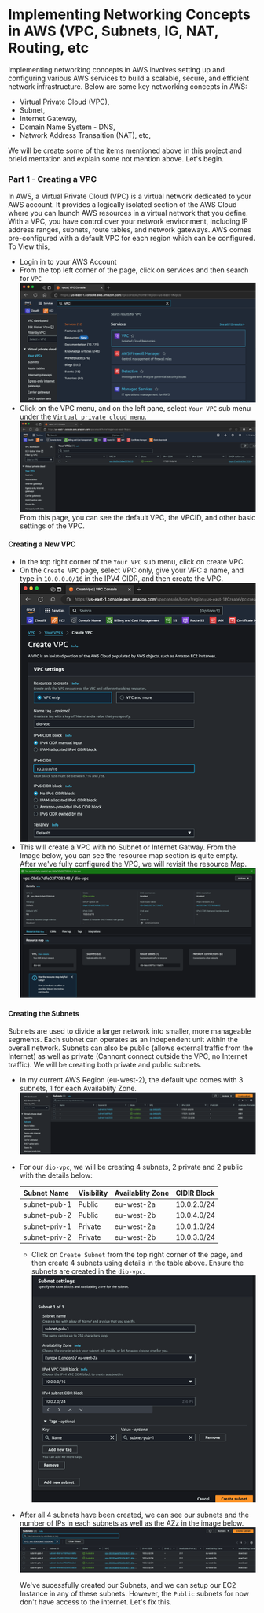 # Implementing Networking Concepts in AWS (VPC, Subnets, IG, NAT, Routing, etc

Implementing networking concepts in AWS involves setting up and configuring various AWS services to build a scalable, secure, and efficient network infrastructure. Below are some key networking concepts in AWS:

- Virtual Private Cloud (VPC),
- Subnet,
- Internet Gateway,
- Domain Name System - DNS,
- Natwork Address Transaltion (NAT), etc,

We will be create some of the items mentioned above in this project and brield mentation and explain some not mention above. Let's begin.

### Part 1 - Creating a VPC

In AWS, a Virtual Private Cloud (VPC) is a virtual network dedicated to your AWS account. It provides a logically isolated section of the AWS Cloud where you can launch AWS resources in a virtual network that you define. With a VPC, you have control over your network environment, including IP address ranges, subnets, route tables, and network gateways. AWS comes pre-configured with a default VPC for each region which can be configured.  
To View this,

- Login in to your AWS Account
- From the top left corner of the page, click on services and then search for `VPC`
  ![Alt text](Images/Img_01.png)
- Click on the VPC menu, and on the left pane, select `Your VPC` sub menu under the `Virtual private cloud menu`.
  ![Alt text](Images/Img_02.png)
  From this page, you can see the default VPC, the VPCID, and other basic settings of the VPC.

#### Creating a New VPC

- In the top right corner of the `Your VPC` sub menu, click on create VPC.
- On the `Create VPC` page, select VPC only, give your VPC a name, and type in `10.0.0.0/16` in the IPV4 CIDR, and then create the VPC.
  ![Alt text](Images/Img_03.png)
- This will create a VPC with no Subnet or Internet Gatway. From the Image below, you can see the resource map section is quite empty. After we've fully configured the VPC, we will revisit the resource Map.
  ![Alt text](Images/Img_04.png)

#### Creating the Subnets

Subnets are used to divide a larger network into smaller, more manageable segments. Each subnet can operates as an independent unit within the overall network. Subnets can also be public (allows external traffic from the Internet) as well as private (Cannont connect outside the VPC, no Internet traffic). We will be creating both private and public subnets.

- In my current AWS Region (eu-west-2), the default vpc comes with 3 subnets, 1 for each Availablity Zone.
  ![Alt text](Images/Img_05.png)
- For our `dio-vpc`, we will be creating 4 subnets, 2 private and 2 public with the details below:

  | Subnet Name   | Visibility | Availablity Zone | CIDIR Block |
  | ------------- | ---------- | ---------------- | ----------- |
  | subnet-pub-1  | Public     | eu-west-2a       | 10.0.2.0/24 |
  | subnet-pub-2  | Public     | eu-west-2b       | 10.0.4.0/24 |
  | subnet-priv-1 | Private    | eu-west-2a       | 10.0.1.0/24 |
  | subnet-priv-2 | Private    | eu-west-2b       | 10.0.3.0/24 |

  - Click on `Create Subnet` from the top right corner of the page, and then create 4 subnets using details in the table above. Ensure the subnets are created in the `dio-vpc`.  
    ![Alt text](Images/Img_06.png)

- After all 4 subnets have been created, we can see our subnets and the number of IPs in each subnets as well as the AZz in the image below.
  ![Alt text](Images/Img_07.png)

  We've sucessfully created our Subnets, and we can setup our EC2 Instance in any of these subnets. However, the `Public` subnets for now don't have access to the internet. Let's fix this.
